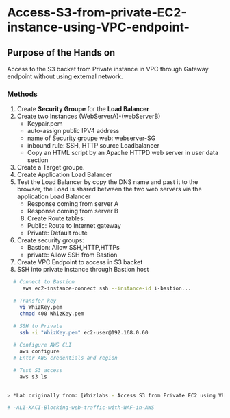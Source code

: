 # Access-S3-from-private-EC2-instance-using-VPC-endpoint-
## Purpose of the Hands on
Access to the S3 backet from Private instance in VPC through Gateway endpoint without using external network.

### Methods

1. Create <b>Security Groupe</b> for the <b>Load Balancer</b>
2. Create two Instances (WebServerA)-(webServerB)
   - Keypair.pem
   - auto-assign public IPV4 address
   - name of Security groupe web: webserver-SG
   - inbound rule: SSH, HTTP source Loadbalancer
   - Copy an HTML script by an Apache HTTPD web server in user data section
4. Create a Target groupe.
5. Create Application Load Balancer
6. Test the Load Balancer by copy the DNS name and past it to the browser, the Load is shared between the two web servers via the application Load Balancer
   - Response coming from server A
   - Response coming from server B
   8. Create Route tables:
   - Public:  Route to Internet gateway
   - Private: Default route
9. Create security groups:
   - Bastion: Allow SSH,HTTP,HTTPs
   - private: Allow SSH from Bastion 
10. Create VPC Endpoint to access in S3 backet 
11. SSH into private instance through Bastion host
   ```bash
     # Connect to Bastion
        aws ec2-instance-connect ssh --instance-id i-bastion...
   
     # Transfer key
       vi WhizKey.pem
       chmod 400 WhizKey.pem
   
     # SSH to Private
       ssh -i "WhizKey.pem" ec2-user@192.168.0.60
    
     # Configure AWS CLI
       aws configure
     # Enter AWS credentials and region

     # Test S3 access
       aws s3 ls
    

> *Lab originally from: [Whizlabs - Access S3 from Private EC2 using VPC Endpoint](https://www.whizlabs.com/learn/course/aws-solutions-architect-associate/153/lab)*

# -ALI-KACI-Blocking-web-traffic-with-WAF-in-AWS

